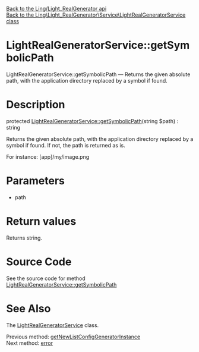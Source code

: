 [Back to the Ling/Light_RealGenerator api](https://github.com/lingtalfi/Light_RealGenerator/blob/master/doc/api/Ling/Light_RealGenerator.md)<br>
[Back to the Ling\Light_RealGenerator\Service\LightRealGeneratorService class](https://github.com/lingtalfi/Light_RealGenerator/blob/master/doc/api/Ling/Light_RealGenerator/Service/LightRealGeneratorService.md)


LightRealGeneratorService::getSymbolicPath
================



LightRealGeneratorService::getSymbolicPath — Returns the given absolute path, with the application directory replaced by a symbol if found.




Description
================


protected [LightRealGeneratorService::getSymbolicPath](https://github.com/lingtalfi/Light_RealGenerator/blob/master/doc/api/Ling/Light_RealGenerator/Service/LightRealGeneratorService/getSymbolicPath.md)(string $path) : string




Returns the given absolute path, with the application directory replaced by a symbol if found.
If not, the path is returned as is.


For instance: [app]/my/image.png




Parameters
================


- path

    


Return values
================

Returns string.








Source Code
===========
See the source code for method [LightRealGeneratorService::getSymbolicPath](https://github.com/lingtalfi/Light_RealGenerator/blob/master/Service/LightRealGeneratorService.php#L277-L285)


See Also
================

The [LightRealGeneratorService](https://github.com/lingtalfi/Light_RealGenerator/blob/master/doc/api/Ling/Light_RealGenerator/Service/LightRealGeneratorService.md) class.

Previous method: [getNewListConfigGeneratorInstance](https://github.com/lingtalfi/Light_RealGenerator/blob/master/doc/api/Ling/Light_RealGenerator/Service/LightRealGeneratorService/getNewListConfigGeneratorInstance.md)<br>Next method: [error](https://github.com/lingtalfi/Light_RealGenerator/blob/master/doc/api/Ling/Light_RealGenerator/Service/LightRealGeneratorService/error.md)<br>

